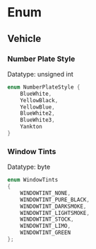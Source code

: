 # Enum

## Vehicle

### Number Plate Style

Datatype: unsigned int

```csharp
enum NumberPlateStyle {
    BlueWhite,
    YellowBlack,
    YellowBlue,
    BlueWhite2,
    BlueWhite3,
    Yankton
}
```


### Window Tints

Datatype: byte

```csharp
enum WindowTints
{
    WINDOWTINT_NONE,
    WINDOWTINT_PURE_BLACK,
    WINDOWTINT_DARKSMOKE,
    WINDOWTINT_LIGHTSMOKE,
    WINDOWTINT_STOCK,
    WINDOWTINT_LIMO,
    WINDOWTINT_GREEN
};
```
